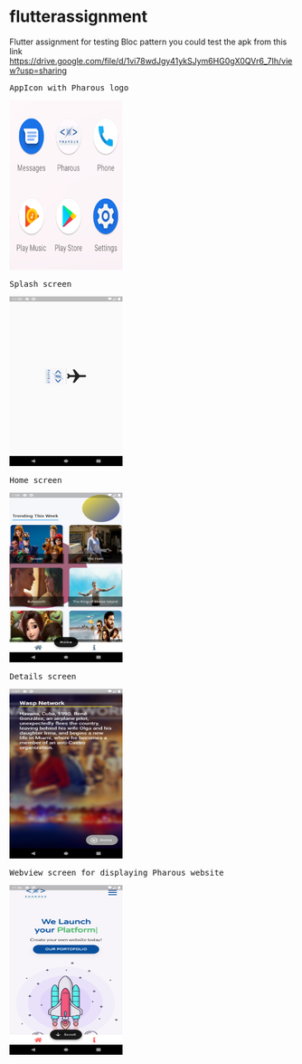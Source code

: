 # flutterassignment

Flutter assignment for testing Bloc pattern
you could test the apk from this link
https://drive.google.com/file/d/1vi78wdJgy41ykSJym6HG0gX0QVr6_7Ih/view?usp=sharing

<p float="left">
  <pre>
AppIcon with Pharous logo
</pre>
  <img src="img/appiocn.png" width="200"  height="300"/>
  <pre>
Splash screen
</pre>
  <img src="img/splash.png" width="200" height="300" />
  <pre>
Home screen
</pre>
  <img src="img/Home.png" width="200" height="300"/>
    <pre>
Details screen
</pre>
  <img src="img/Details.png" width="200" height="300" />
    <pre>
Webview screen for displaying Pharous website
</pre>
  <img src="img/info.png" width="200"  height="300"/> 
</p>
